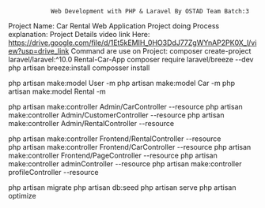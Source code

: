 
                Web Development with PHP & Laravel By OSTAD Team Batch:3
Project Name: Car Rental Web Application
Project doing Process explanation:
Project Details video link Here: https://drive.google.com/file/d/1Et5kEMIH_0HO3DdJ77ZgWYnAP2PK0X_l/view?usp=drive_link
Command are use on Project:
composer create-project laravel/laravel:^10.0 Rental-Car-App
composer require laravel/breeze --dev
php artisan breeze:install
composser install

php artisan make:model User -m 
php artisan make:model Car -m 
php artisan make:model Rental -m

php artisan make:controller Admin/CarController --resource
php artisan make:controller Admin/CustomerController --resource
php artisan make:controller Admin/RentalController --resource

php artisan make:controller Frontend/RentalController --resource  
php artisan make:controller Frontend/CarController --resource
php artisan make:controller Frontend/PageController --resource
php artisan make:controller adminController --resource
php artisan make:controller profileController --resource

php artisan migrate
php artisan db:seed
php artisan serve
php artisan optimize 
